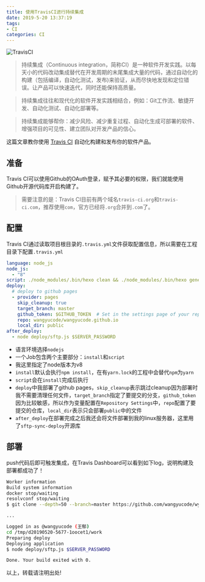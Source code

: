 ```yaml
---
title: 使用TravisCI进行持续集成
date: 2019-5-20 13:37:19
tags:
- CI
categories: CI
---
```


![TravisCI](https://www.smartfile.com/blog/wp-content/uploads/2015/05/logo-travisci-wide1.jpg)

> 持续集成（Continuous integration，简称CI）是一种软件开发实践。以每天小的代码改动集成替代在开发周期的末尾集成大量的代码，通过自动化的构建（包括编译，自动化测试，发布)来验证，从而尽快地发现和定位错误。让产品可以快速迭代，同时还能保持高质量。

> 持续集成往往和现代化的软件开发实践相结合，例如：Git工作流、敏捷开发、自动化测试、自动化部署等。

> 持续集成能够帮你：减少风险、减少重复过程、自动化生成可部署的软件、增强项目的可见性、建立团队对开发产品的信心。

这篇文章教你使用 [Travis CI](https://travis-ci.com "Travis CI") 自动化构建和发布你的软件产品。

<!--more-->

## 准备

Travis CI可以使用Github的OAuth登录，赋予其必要的权限，我们就能使用Github开源代码库开启构建了。

> 需要注意的是：Travis CI目前有两个域名`travis-ci.org`和`travis-ci.com`，推荐使用`com`，官方已经将`.org`合并到`.com`了。

## 配置

Travis CI通过读取项目根目录的`.travis.yml`文件获取配置信息，所以需要在工程目录下配置`.travis.yml`

```yml
language: node_js
node_js:
  - "8"
script: ./node_modules/.bin/hexo clean && ./node_modules/.bin/hexo generate
deploy:
  # deploy to github pages
  - provider: pages
    skip_cleanup: true
    target_branch: master
    github_token: $GITHUB_TOKEN  # Set in the settings page of your repository, as a secure variable
    repo: wangyucode/wangyucode.github.io
    local_dir: public
after_deploy:
  - node deploy/sftp.js $SERVER_PASSWORD
```

- 语言环境选择`nodejs`
- 一个Job包含两个主要部分：`install`和`script`
- 我这里指定了node版本为v8
- `install`默认会执行`npm install`，在有`yarn.lock`的工程中会替代`npm`为`yarn`
- `script`会在`install`完成后执行
- `deploy`中我部署了github pages，`skip_cleanup`表示跳过cleanup因为部署时我不需要清理任何文件，`target_branch`指定了要提交的分支，`github_token`因为比较敏感，所以作为变量配置在`Repository Settings`中，`repo`配置了要提交的仓库，`local_dir`表示只会部署`public`中的文件
- `after_deploy`在部署完成之后我还会将文件部署到我的linux服务器，这里用了`sftp-sync-deploy`开源库

## 部署

push代码后即可触发集成，在Travis Dashboard可以看到如下log，说明构建及部署都成功了！

```bash
Worker information
Build system information
docker stop/waiting
resolvconf stop/waiting
$ git clone --depth=50 --branch=master https://github.com/wangyucode/wycode.cn.git wangyucode/wycode.cn

...

Logged in as @wangyucode (王郁)
cd /tmp/d20190520-5677-1oocet1/work
Preparing deploy
Deploying application
$ node deploy/sftp.js $SERVER_PASSWORD

Done. Your build exited with 0.
```

以上，转载请注明出处!